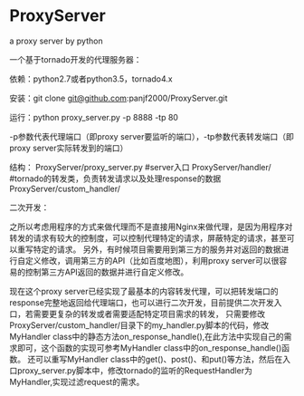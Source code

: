 # ProxyServer
a proxy server by python

一个基于tornado开发的代理服务器：

依赖：python2.7或者python3.5，tornado4.x

安装：git clone git@github.com:panjf2000/ProxyServer.git

运行：python proxy_server.py -p 8888 -tp 80

-p参数代表代理端口（即proxy server要监听的端口），-tp参数代表转发端口（即proxy server实际转发到的端口）

结构：
ProxyServer/proxy_server.py        #server入口
ProxyServer/handler/               #tornado的转发类，负责转发请求以及处理response的数据
ProxyServer/custom_handler/        

二次开发：

之所以考虑用程序的方式来做代理而不是直接用Nginx来做代理，是因为用程序对转发的请求有较大的控制度，可以控制代理特定的请求，屏蔽特定的请求，甚至可以重写特定的请求。
另外，有时候项目需要用到第三方的服务并对返回的数据进行自定义修改，调用第三方的API（比如百度地图），利用proxy server可以很容易的控制第三方API返回的数据并进行自定义修改。

现在这个proxy server已经实现了最基本的内容转发代理，可以把转发端口的response完整地返回给代理端口，也可以进行二次开发，目前提供二次开发入口，若需要更复杂的转发或者需要适配特定项目需求的转发，
只需要修改ProxyServer/custom_handler/目录下的my_handler.py脚本的代码，修改MyHandler class中的静态方法on_response_handle(),在此方法中实现自己的需求即可，这个函数的实现可参考MyHandler class中的on_response_handle()函数。
还可以重写MyHandler class中的get()、post()、和put()等方法，然后在入口proxy_server.py脚本中，修改tornado的监听的RequestHandler为MyHandler,实现过滤request的需求。


